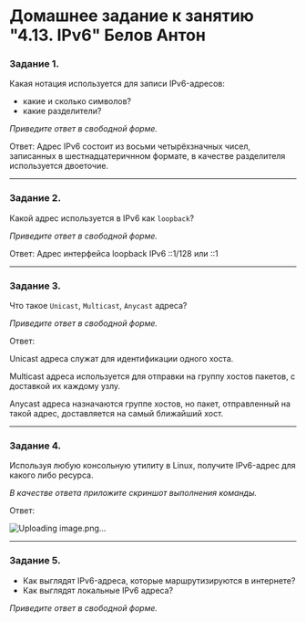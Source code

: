 # Домашнее задание к занятию "4.13. IPv6" Белов Антон

### Задание 1. 

Какая нотация используется для записи IPv6-адресов:

 - какие и сколько символов?
 - какие разделители?

*Приведите ответ в свободной форме.*

Ответ: Адрес IPv6 состоит из восьми четырёхзначных чисел, записанных в шестнадцатеричнном формате, в качестве разделителя используется двоеточие.

---

### Задание 2. 

Какой адрес используется в IPv6 как `loopback`?

*Приведите ответ в свободной форме.*

Ответ: Адрес интерфейса loopback IPv6 ::1/128 или ::1

---

### Задание 3. 

Что такое `Unicast`, `Multicast`, `Anycast` адреса?

*Приведите ответ в свободной форме.*

Ответ:

Unicast адреса служат для идентификации одного хоста.

Multicast адреса используется для отправки на группу хостов пакетов, с доставкой их каждому узлу.

Anycast адреса назначаются группе хостов, но пакет, отправленный на такой адрес, доставляется на самый ближайший хост.

---

### Задание 4. 

Используя любую консольную утилиту в Linux, получите IPv6-адрес для какого либо ресурса.

*В качестве ответа приложите скриншот выполнения команды.*

Ответ:

![Uploading image.png…]()

---

### Задание 5. 

 - Как выглядят IPv6-адреса, которые маршрутизируются в интернете?
 - Как выглядят локальные IPv6 адреса?

*Приведите ответ в свободной форме.*



